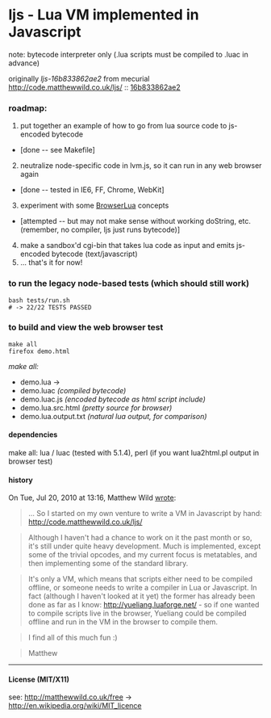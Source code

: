 # ljs - Lua VM implemented in Javascript

note: bytecode interpreter only (.lua scripts must be compiled to .luac in advance)

originally *ljs-16b833862ae2* from mecurial http://code.matthewwild.co.uk/ljs/ :: [16b833862ae2](http://code.matthewwild.co.uk/ljs/rev/16b833862ae2)

### roadmap:

1. put together an example of how to go from lua source code to js-encoded bytecode
 * [done -- see Makefile]
2. neutralize node-specific code in lvm.js, so it can run in any web browser again
 * [done -- tested in IE6, FF, Chrome, WebKit]
3. experiment with some [BrowserLua](https://github.com/agladysh/browser-lua) concepts
 * [attempted -- but may not make sense without working doString, etc. (remember, no compiler, ljs just runs bytecode)]
4. make a sandbox'd cgi-bin that takes lua code as input and emits js-encoded bytecode (text/javascript)
5. ... that's it for now!

### to run the legacy node-based tests (which should still work)

    bash tests/run.sh
    # -> 22/22 TESTS PASSED

### to build and view the web browser test

    make all 
    firefox demo.html
 
*make all:*

* demo.lua ->
 * demo.luac *(compiled bytecode)* 
 * demo.luac.js *(encoded bytecode as html script include)* 
 * demo.lua.src.html *(pretty source for browser)* 
 * demo.lua.output.txt *(natural lua output, for comparison)* 

#### dependencies

make all: lua / luac (tested with 5.1.4), perl (if you want lua2html.pl output in browser test)

#### history

On Tue, Jul 20, 2010 at 13:16, Matthew Wild [wrote](http://lua-users.org/lists/lua-l/2010-07/msg00569.html):

>... So I started on my own venture to write a VM in Javascript by hand:
http://code.matthewwild.co.uk/ljs/
 
>Although I haven't had a chance to work on it the past month or so,
it's still under quite heavy development. Much is implemented, except
some of the trivial opcodes, and my current focus is metatables, and
then implementing some of the standard library.

>It's only a VM, which means that scripts either need to be compiled
offline, or someone needs to write a compiler in Lua or Javascript. In
fact (although I haven't looked at it yet) the former has already been
done as far as I know: http://yueliang.luaforge.net/ - so if one
wanted to compile scripts live in the browser, Yueliang could be
compiled offline and run in the VM in the browser to compile them.

>I find all of this much fun :)

>Matthew 

------
#### License (MIT/X11)
see: <http://matthewwild.co.uk/free> -> <http://en.wikipedia.org/wiki/MIT_licence>
